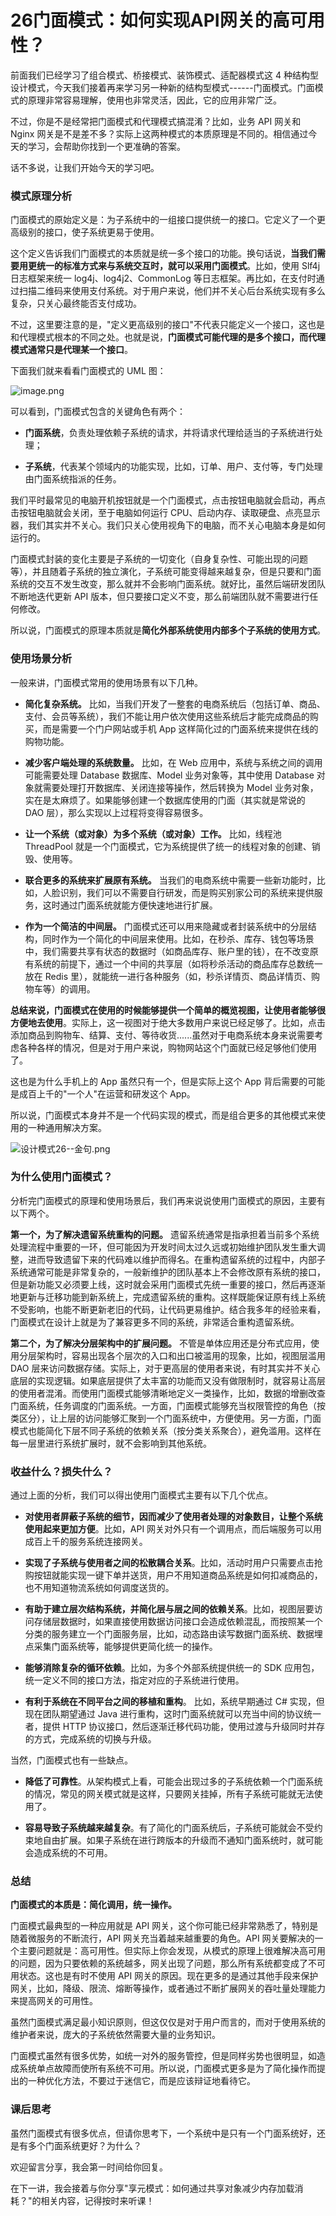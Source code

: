 # 26门面模式：如何实现API网关的高可用性？

前面我们已经学习了组合模式、桥接模式、装饰模式、适配器模式这 4 种结构型设计模式，今天我们接着再来学习另一种新的结构型模式------门面模式。门面模式的原理非常容易理解，使用也非常灵活，因此，它的应用非常广泛。

不过，你是不是经常把门面模式和代理模式搞混淆？比如，业务 API 网关和 Nginx 网关是不是差不多？实际上这两种模式的本质原理是不同的。相信通过今天的学习，会帮助你找到一个更准确的答案。

话不多说，让我们开始今天的学习吧。

### 模式原理分析

门面模式的原始定义是：为子系统中的一组接口提供统一的接口。它定义了一个更高级别的接口，使子系统更易于使用。

这个定义告诉我们门面模式的本质就是统一多个接口的功能。换句话说，**当我们需要用更统一的标准方式来与系统交互时，就可以采用门面模式**。比如，使用 Slf4j 日志框架来统一 log4j、log4j2、CommonLog 等日志框架。再比如，在支付时通过扫描二维码来使用支付系统。对于用户来说，他们并不关心后台系统实现有多么复杂，只关心最终能否支付成功。

不过，这里要注意的是，"定义更高级别的接口"不代表只能定义一个接口，这也是和代理模式根本的不同之处。也就是说，**门面模式可能代理的是多个接口，而代理模式通常只是代理某一个接口**。

下面我们就来看看门面模式的 UML 图：


<Image alt="image.png" src="https://s0.lgstatic.com/i/image6/M01/44/5A/Cgp9HWC_ApWASxQzAADkiYzdexY569.png"/> 


可以看到，门面模式包含的关键角色有两个：

* **门面系统**，负责处理依赖子系统的请求，并将请求代理给适当的子系统进行处理；

* **子系统**，代表某个领域内的功能实现，比如，订单、用户、支付等，专门处理由门面系统指派的任务。

我们平时最常见的电脑开机按钮就是一个门面模式，点击按钮电脑就会启动，再点击按钮电脑就会关闭，至于电脑如何运行 CPU、启动内存、读取硬盘、点亮显示器，我们其实并不关心。我们只关心使用视角下的电脑，而不关心电脑本身是如何运行的。

门面模式封装的变化主要是子系统的一切变化（自身复杂性、可能出现的问题等），并且随着子系统的独立演化，子系统可能变得越来越复杂，但是只要和门面系统的交互不发生改变，那么就并不会影响门面系统。就好比，虽然后端研发团队不断地迭代更新 API 版本，但只要接口定义不变，那么前端团队就不需要进行任何修改。

所以说，门面模式的原理本质就是**简化外部系统使用内部多个子系统的使用方式**。

### 使用场景分析

一般来讲，门面模式常用的使用场景有以下几种。

* **简化复杂系统。** 比如，当我们开发了一整套的电商系统后（包括订单、商品、支付、会员等系统），我们不能让用户依次使用这些系统后才能完成商品的购买，而是需要一个门户网站或手机 App 这样简化过的门面系统来提供在线的购物功能。

* **减少客户端处理的系统数量。** 比如，在 Web 应用中，系统与系统之间的调用可能需要处理 Database 数据库、Model 业务对象等，其中使用 Database 对象就需要处理打开数据库、关闭连接等操作，然后转换为 Model 业务对象，实在是太麻烦了。如果能够创建一个数据库使用的门面（其实就是常说的 DAO 层），那么实现以上过程将变得容易很多。

* **让一个系统（或对象）为多个系统（或对象）工作。** 比如，线程池 ThreadPool 就是一个门面模式，它为系统提供了统一的线程对象的创建、销毁、使用等。

* **联合更多的系统来扩展原有系统。** 当我们的电商系统中需要一些新功能时，比如，人脸识别，我们可以不需要自行研发，而是购买别家公司的系统来提供服务，这时通过门面系统就能方便快速地进行扩展。

* **作为一个简洁的中间层。** 门面模式还可以用来隐藏或者封装系统中的分层结构，同时作为一个简化的中间层来使用。比如，在秒杀、库存、钱包等场景中，我们需要共享有状态的数据时（如商品库存、账户里的钱），在不改变原有系统的前提下，通过一个中间的共享层（如将秒杀活动的商品库存总数统一放在 Redis 里），就能统一进行各种服务（如，秒杀详情页、商品详情页、购物车等）的调用。

**总结来说，门面模式在使用的时候能够提供一个简单的概览视图，让使用者能够很方便地去使用**。实际上，这一视图对于绝大多数用户来说已经足够了。比如，点击添加商品到购物车、结算、支付、等待收货......虽然对于电商系统本身来说需要考虑各种各样的情况，但是对于用户来说，购物网站这个门面就已经足够他们使用了。

这也是为什么手机上的 App 虽然只有一个，但是实际上这个 App 背后需要的可能是成百上千的"一个人"在运营和研发这个 App。

所以说，门面模式本身并不是一个代码实现的模式，而是组合更多的其他模式来使用的一种通用解决方案。


<Image alt="设计模式26--金句.png" src="https://s0.lgstatic.com/i/image6/M00/44/27/Cgp9HWC95TKASVk_AAXofsEmfjA956.png"/> 


### 为什么使用门面模式？

分析完门面模式的原理和使用场景后，我们再来说说使用门面模式的原因，主要有以下两个。

**第一个，为了解决遗留系统重构的问题。** 遗留系统通常是指承担着当前多个系统处理流程中重要的一环，但可能因为开发时间太过久远或初始维护团队发生重大调整，进而导致遗留下来的代码难以维护而得名。在重构遗留系统的过程中，内部子系统通常可能是非常复杂的，一般新维护的团队基本上不会修改原有系统的接口，但是新功能又必须要上线，这时就会采用门面模式先统一重要的接口，然后再逐渐地更新与迁移功能到新系统上，完成遗留系统的重构。这样既能保证原有线上系统不受影响，也能不断更新老旧的代码，让代码更易维护。结合我多年的经验来看，门面模式在设计上就是为了兼容更多不同的系统，非常适合重构遗留系统。

**第二个，为了解决分层架构中的扩展问题。** 不管是单体应用还是分布式应用，使用分层架构时，容易出现各个层次的入口和出口被滥用的现象，比如，视图层滥用 DAO 层来访问数据存储。实际上，对于更高层的使用者来说，有时其实并不关心底层的实现逻辑。如果底层提供了太丰富的功能而又没有做限制时，就容易让高层的使用者混淆。而使用门面模式能够清晰地定义一类操作，比如，数据的增删改查门面系统，任务调度的门面系统。一方面，门面模式能够充当权限管控的角色（按类区分），让上层的访问能够汇聚到一个门面系统中，方便使用。另一方面，门面模式也能简化下层不同子系统的依赖关系（按分类关系聚合），避免滥用。这样在每一层里进行系统扩展时，就不会影响到其他系统。

### 收益什么？损失什么？

通过上面的分析，我们可以得出使用门面模式主要有以下几个优点。

* **对使用者屏蔽子系统的细节，因而减少了使用者处理的对象数目，让整个系统使用起来更加方便**。比如，API 网关对外只有一个调用点，而后端服务可以用成百上千的服务系统连接网关。

* **实现了子系统与使用者之间的松散耦合关系**。比如，活动时用户只需要点击抢购按钮就能实现一键下单并送货，用户不用知道商品系统是如何扣减商品的，也不用知道物流系统如何调度送货的。

* **有助于建立层次结构系统，并简化层与层之间的依赖关系**。比如，视图层要访问存储层数据时，如果直接使用数据访问接口会造成依赖混乱，而按照某一个分类的服务建立一个门面服务层，比如，动态路由读写数据门面系统、数据埋点采集门面系统等，能够提供更简化统一的操作。

* **能够消除复杂的循环依赖**。比如，为多个外部系统提供统一的 SDK 应用包，统一定义不同的接口方法，指定对应的子系统进行使用。

* **有利于系统在不同平台之间的移植和重构**。 比如，系统早期通过 C# 实现，但现在团队期望通过 Java 进行重构，这时门面系统就可以充当中间的协议统一者，提供 HTTP 协议接口，然后逐渐迁移代码功能，使用过渡与升级同时并存的方式，完成系统的切换与升级。

当然，门面模式也有一些缺点。

* **降低了可靠性**。从架构模式上看，可能会出现过多的子系统依赖一个门面系统的情况，常见的网关模式就是这样，只要网关挂掉，所有子系统可能就无法使用了。

* **容易导致子系统越来越复杂**。有了简化的门面系统后，子系统可能就会不受约束地自由扩展。如果子系统在进行跨版本的升级而不通知门面系统时，就可能会造成系统的不可用。

### 总结

**门面模式的本质是：简化调用，统一操作。**

门面模式最典型的一种应用就是 API 网关，这个你可能已经非常熟悉了，特别是随着微服务的不断流行，API 网关充当着越来越重要的角色。API 网关要解决的一个主要问题就是：高可用性。但实际上你会发现，从模式的原理上很难解决高可用的问题，因为只要依赖的系统越多，网关出现了问题，那么所有系统都变成了不可用状态。这也是有时不使用 API 网关的原因。现在更多的是通过其他手段来保护网关，比如，降级、限流、熔断等操作，或者通过不断扩展网关的吞吐量处理能力来提高网关的可用性。

虽然门面模式满足最小知识原则，但这仅仅是对于用户而言的，而对于使用系统的维护者来说，庞大的子系统依然需要大量的业务知识。

门面模式虽然有很多优势，如统一对外的服务管控，但是同样劣势也很明显，如造成系统单点故障而使所有系统不可用。所以说，门面模式更多是为了简化操作而提出的一种优化方法，不要过于迷信它，而是应该辩证地看待它。

### 课后思考

虽然门面模式有很多优点，但请你思考下，一个系统中是只有一个门面系统好，还是有多个门面系统更好？为什么？

欢迎留言分享，我会第一时间给你回复。

在下一讲，我会接着与你分享"享元模式：如何通过共享对象减少内存加载消耗？"的相关内容，记得按时来听课！

